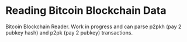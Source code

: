 # Reading Bitcoin Blockchain Data


Bitcoin Blockchain Reader. Work in progress and can parse p2pkh (pay 2 pubkey hash) and p2pk (pay 2 pubkey) transactions.
